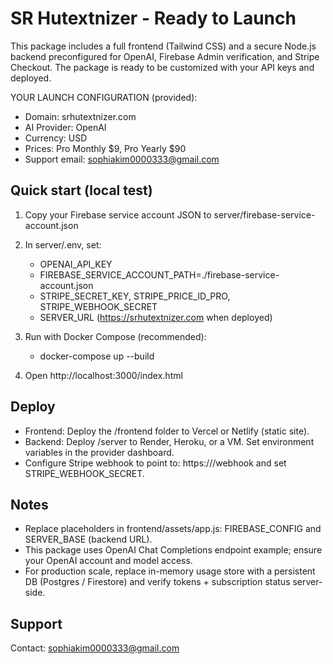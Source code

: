 SR Hutextnizer - Ready to Launch
================================

This package includes a full frontend (Tailwind CSS) and a secure Node.js backend preconfigured for OpenAI, Firebase Admin verification, and Stripe Checkout. The package is ready to be customized with your API keys and deployed.

YOUR LAUNCH CONFIGURATION (provided):
- Domain: srhutextnizer.com
- AI Provider: OpenAI
- Currency: USD
- Prices: Pro Monthly $9, Pro Yearly $90
- Support email: sophiakim0000333@gmail.com

Quick start (local test)
------------------------
1. Copy your Firebase service account JSON to server/firebase-service-account.json
2. In server/.env, set:
   - OPENAI_API_KEY
   - FIREBASE_SERVICE_ACCOUNT_PATH=./firebase-service-account.json
   - STRIPE_SECRET_KEY, STRIPE_PRICE_ID_PRO, STRIPE_WEBHOOK_SECRET
   - SERVER_URL (https://srhutextnizer.com when deployed)

3. Run with Docker Compose (recommended):
   - docker-compose up --build

4. Open http://localhost:3000/index.html

Deploy
------
- Frontend: Deploy the /frontend folder to Vercel or Netlify (static site).
- Backend: Deploy /server to Render, Heroku, or a VM. Set environment variables in the provider dashboard.
- Configure Stripe webhook to point to: https://<your-server-domain>/webhook and set STRIPE_WEBHOOK_SECRET.

Notes
-----
- Replace placeholders in frontend/assets/app.js: FIREBASE_CONFIG and SERVER_BASE (backend URL).
- This package uses OpenAI Chat Completions endpoint example; ensure your OpenAI account and model access.
- For production scale, replace in-memory usage store with a persistent DB (Postgres / Firestore) and verify tokens + subscription status server-side.

Support
-------
Contact: sophiakim0000333@gmail.com
